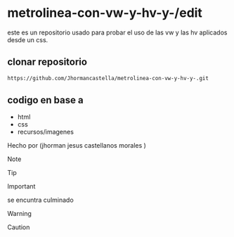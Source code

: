 # metrolinea-con-vw-y-hv-y-/edit
este es un repositorio usado para probar el uso de las vw y las hv aplicados desde un css.

## clonar repositorio
```bash
https://github.com/Jhormancastella/metrolinea-con-vw-y-hv-y-.git
```

## codigo en base a 
- html
- css
- recursos/imagenes


Hecho por (jhorman jesus castellanos morales )

> [!NOTE]
>

> [!TIP]
> 

> [!IMPORTANT]  
> se encuntra culminado 

> [!WARNING]  
> 

> [!CAUTION]
> 
